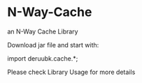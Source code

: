 # N-Way-Cache
an N-Way Cache Library

Download jar file and start with:

import deruubk.cache.*;

Please check Library Usage for more details
